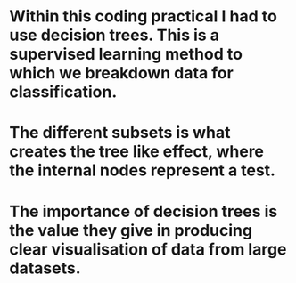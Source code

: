 # Within this coding practical I  had to use decision trees. This is a supervised learning method to which we breakdown data for classification. 
# The different subsets is what creates the tree like effect, where the internal nodes represent a test. 
# The importance of decision trees is the value they give in producing clear visualisation of data from large datasets. 
